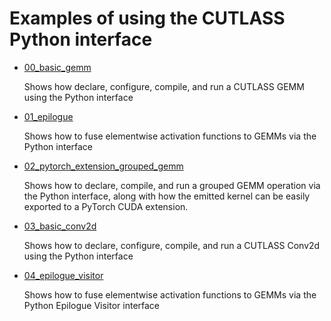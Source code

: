 # Examples of using the CUTLASS Python interface

* [00_basic_gemm](/examples/python/00_basic_gemm.ipynb)

    Shows how declare, configure, compile, and run a CUTLASS GEMM using the Python interface

* [01_epilogue](/examples/python/01_epilogue.ipynb)

    Shows how to fuse elementwise activation functions to GEMMs via the Python interface

* [02_pytorch_extension_grouped_gemm](/examples/python/02_pytorch_extension_grouped_gemm.ipynb)

    Shows how to declare, compile, and run a grouped GEMM operation via the Python interface,
    along with how the emitted kernel can be easily exported to a PyTorch CUDA extension.

* [03_basic_conv2d](/examples/python/03_basic_conv2d.ipynb)

    Shows how to declare, configure, compile, and run a CUTLASS Conv2d using the Python interface

* [04_epilogue_visitor](/examples/python/04_epilogue_visitor.ipynb)

    Shows how to fuse elementwise activation functions to GEMMs via the Python Epilogue Visitor interface
